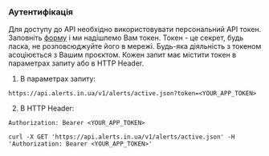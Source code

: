 ### Аутентифікація

Для доступу до API необхідно використовувати персональний API токен. Заповніть [форму](https://alerts.in.ua/api-request) і ми надішлемо Вам токен.
Токен - це секрет, будь ласка, не розповсюджуйте його в мережі. Будь-яка діяльність з токеном асоціюється з Вашим проєктом.
Кожен запит має містити токен в параметрах запиту або в HTTP Header.

1. В параметрах запиту:

`https://api.alerts.in.ua/v1/alerts/active.json?token=<YOUR_APP_TOKEN>`

2. В HTTP Header:

`Authorization: Bearer <YOUR_APP_TOKEN>`

`curl -X GET 'https://api.alerts.in.ua/v1/alerts/active.json' -H 'Authorization: Bearer <YOUR_APP_TOKEN>'`
